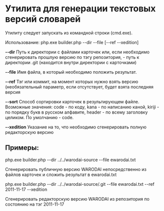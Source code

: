 Утилита для генерации текстовых версий словарей 
===============================================

Утилиту следует запускать из командной строки (cmd.exe).

Использование: php.exe builder.php --dir --file [--ref --xedition]


**--dir**       Путь к директории с файлами карточек или, если необходимо сгенерировать прошлую версию по тэгу репозитория, - путь к директории .git (находится внутри директории с карточками)

**--file**      Имя файла, в который необходимо положить результат.

**--ref**       Тэг или коммит, на момент которых нужно взять версию (необязательный параметр, если отсутствует, будет взята последняя версия

**--sort**      Способ сортировки карточек в результирующем файле. Возможные значения: code - по коду, 
kana - по написанию каной, kiriji - по порядку букв в русском алфавите, header - по всему заголовку целиком. По умолчанию - code.

**--xedition**  Указание на то, что необходимо сгенерировать полную редакторскую версию 


Примеры:
--------
php.exe builder.php --dir ../../warodai-source --file ewarodai.txt

Сгенерировать публичную версию WARODAI непосредственно из файлов карточек и сложить результат в ewarodai.txt


php.exe builder.php --dir ../../warodai-source/.git --file ewarodai.txt --ref 2011-11-17 --xedition

Сгенерировать редакторскую версию WARODAI из репозитория по состоянию на тэг 2011-11-17

